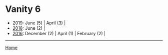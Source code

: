 # Vanity 6

  * [2019](./vanity-6-2019.md): 
      June (5) | 
      April (3) | 
  * [2018](./vanity-6-2018.md): 
      June (2) | 
  * [2016](./vanity-6-2016.md): 
      December (2) | 
      April (1) | 
      February (2) | 

----

[Home](../)
